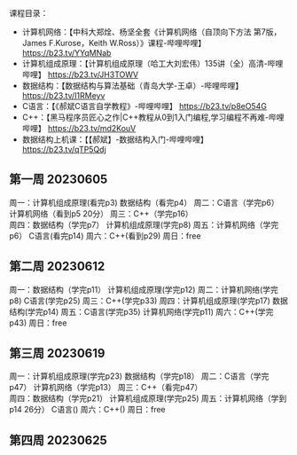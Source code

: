 课程目录：
- 计算机网络：【中科大郑烇、杨坚全套《计算机网络（自顶向下方法 第7版，James F.Kurose，Keith W.Ross）》课程-哔哩哔哩】 https://b23.tv/YYqMNab
- 计算机组成原理：【计算机组成原理（哈工大刘宏伟）135讲（全）高清-哔哩哔哩】 https://b23.tv/JH3TOWV
- 数据结构：【数据结构与算法基础（青岛大学-王卓）-哔哩哔哩】 https://b23.tv/I1RMeyv
- C语言：【《郝斌C语言自学教程》-哔哩哔哩】 https://b23.tv/p8eO54G
- C++：【黑马程序员匠心之作|C++教程从0到1入门编程,学习编程不再难-哔哩哔哩】 https://b23.tv/md2KouV
- 数据结构上机课：【【郝斌】-数据结构入门-哔哩哔哩】 https://b23.tv/qTP5Qdj
## 第一周 20230605
周一：计算机组成原理(看完p3)    数据结构（看完p4）
周二：C语言（学完p6） 计算机网络（看到p5 20分）
周三：C++（学完p16）   
周四：数据结构（学完p7）  计算机组成原理(学完p8)
周五：计算机网络（学完p6）    C语言(看完p14)
周六：C++(看到p29)
周日：free
## 第二周 20230612
周一：数据结构（学完p11）  计算机组成原理(学完p12)
周二：计算机网络(学完p8) C语言(学完p25)
周三：C++(学完p33)
周四：计算机组成原理(学完p17) 数据结构(学完p14)
周五：C语言(学完p35) 计算机网络(学完p11)
周六：C++(学完p43)
周日：free
## 第三周 20230619
周一：计算机组成原理(学完p23)    数据结构（学完p18）
周二：C语言（学完p47） 计算机网络（学完p13）
周三：C++（看完p47）   
周四：数据结构（学完p21）  计算机组成原理(学完p25)
周五：计算机网络（学到p14 26分）    C语言()
周六：C++()
周日：free
## 第四周 20230625
